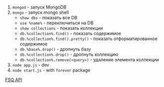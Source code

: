 1. `mongod` - запуск  MongoDB
2. `mongo` - запуск mongo shell
   	* `show dbs` - показать все DB
	* `use %name%` - переключиться на DB
	* `show collections` - показать коллекции
	* `db.%collection%.find()` - показать содержимое
	* `db.%collection%.find().pretty()` - показать отформатированное содержимое
	* `db.%base%.drop()` - дропнуть базу
	* `db.%collection%.drop()` - дропнуть коллекцию
	* `db.%collection%.remove(<query>)` - удаление элемента коллекции
3. `node app.js` - dev
4. `node start.js` - with `forever` package

[FSQ API](https://developer.foursquare.com/docs/)
